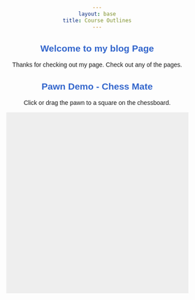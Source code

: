 ```yaml
---
layout: base
title: Course Outlines
---
```



<p id="mario" class="sprite"></p>
  
<!--- Embedded Cascading Style Sheet (CSS) rules, defines how HTML elements look --->
<style>

  /*CSS style rules for the elements id and class above...
  */
  .sprite {
    height: {{pixels}}px;
    width: {{pixels}}px;
    background-image: url('{{sprite_file}}');
    background-repeat: no-repeat;
  }

  /*background position of sprite element
  */
  #mario {
    background-position: calc({{animations[0].col}} * {{pixels}} * -1px) calc({{animations[0].row}} * {{pixels}}* -1px);
  }
</style>

<!--- Embedded executable code--->
<script>
  ////////// convert yml hash to javascript key value objects /////////

  var mario_metadata = {}; //key, value object
  {% for key in hash %}  
  
  var key = "{{key | first}}"  //key
  var values = {} //values object
  values["row"] = {{key.row}}
  values["col"] = {{key.col}}
  values["frames"] = {{key.frames}}
  mario_metadata[key] = values; //key with values added

  {% endfor %}

  ////////// animation control object /////////

  class Mario {
    constructor(meta_data) {
      this.tID = null;  //capture setInterval() task ID
      this.positionX = 0;  // current position of sprite in X direction
      this.currentSpeed = 0;
      this.marioElement = document.getElementById("mario"); //HTML element of sprite
      this.pixels = {{pixels}}; //pixel offset of images in the sprite, set by liquid constant
      this.interval = 100; //animation time interval
      this.obj = meta_data;
      this.marioElement.style.position = "absolute";
    }

    animate(obj, speed) {
      let frame = 0;
      const row = obj.row * this.pixels;
      this.currentSpeed = speed;

      this.tID = setInterval(() => {
        const col = (frame + obj.col) * this.pixels;
        this.marioElement.style.backgroundPosition = `-${col}px -${row}px`;
        this.marioElement.style.left = `${this.positionX}px`;

        this.positionX += speed;
        frame = (frame + 1) % obj.frames;

        const viewportWidth = window.innerWidth;
        if (this.positionX > viewportWidth - this.pixels) {
          document.documentElement.scrollLeft = this.positionX - viewportWidth + this.pixels;
        }
      }, this.interval);
    }

    startWalking() {
      this.stopAnimate();
      this.animate(this.obj["Walk"], 3);
    }

    startRunning() {
      this.stopAnimate();
      this.animate(this.obj["Run1"], 6);
    }

    startPuffing() {
      this.stopAnimate();
      this.animate(this.obj["Puff"], 0);
    }

    startCheering() {
      this.stopAnimate();
      this.animate(this.obj["Cheer"], 0);
    }

    startFlipping() {
      this.stopAnimate();
      this.animate(this.obj["Flip"], 0);
    }

    startResting() {
      this.stopAnimate();
      this.animate(this.obj["Rest"], 0);
    }

    stopAnimate() {
      clearInterval(this.tID);
    }
  }

  const mario = new Mario(mario_metadata);

  ////////// event control /////////

  window.addEventListener("keydown", (event) => {
    if (event.key === "ArrowRight") {
      event.preventDefault();
      if (event.repeat) {
        mario.startCheering();
      } else {
        if (mario.currentSpeed === 0) {
          mario.startWalking();
        } else if (mario.currentSpeed === 3) {
          mario.startRunning();
        }
      }
    } else if (event.key === "ArrowLeft") {
      event.preventDefault();
      if (event.repeat) {
        mario.stopAnimate();
      } else {
        mario.startPuffing();
      }
    }
  });

  //touch events that enable animations
  window.addEventListener("touchstart", (event) => {
    event.preventDefault(); // prevent default browser action
    if (event.touches[0].clientX > window.innerWidth / 2) {
      // move right
      if (currentSpeed === 0) { // if at rest, go to walking
        mario.startWalking();
      } else if (currentSpeed === 3) { // if walking, go to running
        mario.startRunning();
      }
    } else {
      // move left
      mario.startPuffing();
    }
  });

  //stop animation on window blur
  window.addEventListener("blur", () => {
    mario.stopAnimate();
  });

  //start animation on window focus
  window.addEventListener("focus", () => {
     mario.startFlipping();
  });

  //start animation on page load or page refresh
  document.addEventListener("DOMContentLoaded", () => {
    // adjust sprite size for high pixel density devices
    const scale = window.devicePixelRatio;
    const sprite = document.querySelector(".sprite");
    sprite.style.transform = `scale(${0.2 * scale})`;
    mario.startResting();
  });

</script>

## Welcome to my blog Page
Thanks for checking out my page. Check out any of the pages.
<html lang="en">
<head>
    <meta charset="UTF-8">
    <meta http-equiv="X-UA-Compatible" content="IE=edge">
    <meta name="viewport" content="width=device-width, initial-scale=1.0">
    <style>
        body {
            font-family: 'Arial', sans-serif;
            text-align: center;
            margin: 50px;
        }
        h2 {
            color: #3366cc;
        }
        .demo-container {
            max-width: 417px;
            margin: auto;
        }
        .chessboard {
            display: grid;
            grid-template-columns: repeat(8, 50px);
            grid-template-rows: repeat(8, 50px);
            gap: 2px;
            background-color: #eee;
            margin-top: 10px;
        }
        .square {
            width: 50px;
            height: 50px;
            display: flex;
            align-items: center;
            justify-content: center;
            font-size: 18px;
            cursor: pointer;
            border: 1px solid #ccc;
            box-sizing: border-box;
        }
        .white {
            background-color: #fee6b4;
            color: #333;
        }
        .black {
            background-color: #b0b0b0;
            color: #fff;
        }
        .pawn {
            font-size: 24px;
            color: #000; /* Pawn color */
            padding: 5px; /* Adjust padding for better appearance */
        }
    </style>
</head>

<!-- ... (head and style sections remain unchanged) ... -->

<body>
    <div class="demo-container">
        <h2>Pawn Demo - Chess Mate</h2>
        <p>Click or drag the pawn to a square on the chessboard.</p>
        <div class="chessboard">
            <!-- Chessboard generated dynamically -->
            <!-- Each square has a unique ID for identification -->
        </div>
    </div>
    <script>
        document.addEventListener('DOMContentLoaded', function () {
            const chessboard = document.querySelector('.chessboard');
            createChessboard(chessboard);
            createPawn(chessboard, 6, 0); // Initial pawn position

            const pawn = document.querySelector('.pawn');
            pawn.addEventListener('dragstart', handleDragStart);

            const squares = document.querySelectorAll('.square');
            squares.forEach(square => {
                square.addEventListener('dragover', handleDragOver);
                square.addEventListener('drop', handleDrop);
                square.addEventListener('click', handleSquareClick);
            });
        });

        function handleDragStart(event) {
            event.dataTransfer.setData('text/plain', 'pawn');
        }

        function handleDragOver(event) {
            event.preventDefault();
        }

        function handleDrop(event) {
            event.preventDefault();

            const squareId = event.target.id;
            const square = document.getElementById(squareId);

            movePawn(square);
        }

        function handleSquareClick(event) {
            const squareId = event.target.id;
            const square = document.getElementById(squareId);

            movePawn(square);
        }

        function movePawn(square) {
            const pawn = document.querySelector('.pawn');
            if (pawn) {
                const currentRow = parseInt(pawn.parentElement.id.split('_')[1]);
                const currentCol = parseInt(pawn.parentElement.id.split('_')[2]);
                const targetRow = parseInt(square.id.split('_')[1]);
                const targetCol = parseInt(square.id.split('_')[2]);

                if (isValidMove(currentRow, currentCol, targetRow, targetCol)) {
                    pawn.parentElement.removeChild(pawn);
                    square.appendChild(pawn);
                }
            }
        }

        function createChessboard(chessboard) {
            const rows = 8;
            const columns = 8;
            let isWhite = true;

            for (let row = 0; row < rows; row++) {
                for (let col = 0; col < columns; col++) {
                    const square = document.createElement('div');
                    square.classList.add('square');
                    square.id = `square_${row}_${col}`;

                    // Determine the color based on the diagonal
                    const diagonalColor = (row + col) % 2 === 0 ? 'white' : 'black';
                    square.classList.add(diagonalColor);

                    chessboard.appendChild(square);
                }
            }
        }

        function createPawn(chessboard, row, col) {
            const pawnSquareId = `square_${row}_${col}`;
            const pawnSquare = document.getElementById(pawnSquareId);
            const pawn = document.createElement('div');
            pawn.classList.add('pawn');
            pawn.textContent = '♟';
            pawnSquare.appendChild(pawn);
        }

        function isValidMove(currentRow, currentCol, targetRow, targetCol) {
            if (currentRow === 6 && targetRow === 4 && targetCol === currentCol) {
                return true;
            } else if (targetRow === currentRow - 1 && targetCol === currentCol) {
                return true;
            }
            return false;
        }
    </script>
</body>

</html>

